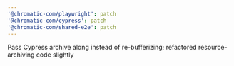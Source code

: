 ```yaml
---
'@chromatic-com/playwright': patch
'@chromatic-com/cypress': patch
'@chromatic-com/shared-e2e': patch
---
```


Pass Cypress archive along instead of re-bufferizing; refactored resource-archiving code slightly
